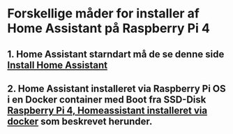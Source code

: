 # Forskellige måder for installer af Home Assistant på  Raspberry Pi 4
## 1. Home Assistant starndart må de se denne side [Install Home Assistant](https://www.home-assistant.io/getting-started/)
## 2. Home Assistant installeret via Raspberry Pi OS i en Docker container med Boot fra SSD-Disk [Raspberry Pi 4, Homeassistant installeret via docker](https://github.com/mstedet/ESP32-2020/blob/master/Raspberry%20Pi%20Configuration/Rasberry%20Pi%204%20med%20docker%20og%20Homeassistant/Raspberry%20Pi%204%204GB%20Boot%20fra%20SSD.md#raspberry-pi-4-homeassistant-installeret-via-docker) som beskrevet herunder.